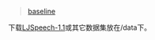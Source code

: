 > [baseline](https://github.com/zceng/LVCNet)

下载[LJSpeech-1.1](https://keithito.com/LJ-Speech-Dataset/)或其它数据集放在/data下。
